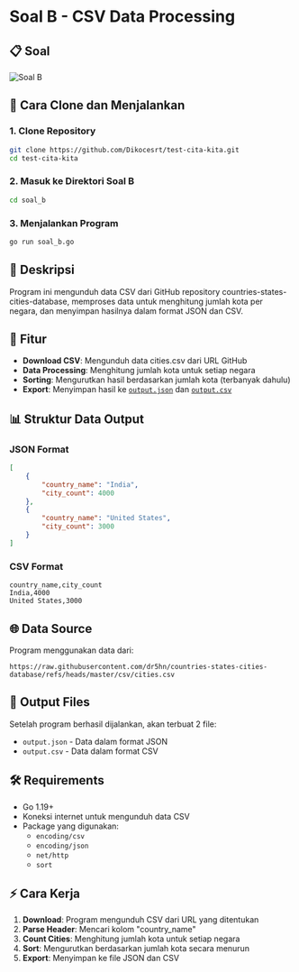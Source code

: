 # Soal B - CSV Data Processing

## 📋 Soal

![Soal B](https://res.cloudinary.com/dy2fwknbn/image/upload/v1752065801/Screenshot_2025-07-09_at_19.22.32_qclbp4.png)

## 🚀 Cara Clone dan Menjalankan

### 1. Clone Repository

```bash
git clone https://github.com/Dikocesrt/test-cita-kita.git
cd test-cita-kita
```

### 2. Masuk ke Direktori Soal B

```bash
cd soal_b
```

### 3. Menjalankan Program

```bash
go run soal_b.go
```

## 📝 Deskripsi

Program ini mengunduh data CSV dari GitHub repository countries-states-cities-database, memproses data untuk menghitung jumlah kota per negara, dan menyimpan hasilnya dalam format JSON dan CSV.

## 🔧 Fitur

-   **Download CSV**: Mengunduh data cities.csv dari URL GitHub
-   **Data Processing**: Menghitung jumlah kota untuk setiap negara
-   **Sorting**: Mengurutkan hasil berdasarkan jumlah kota (terbanyak dahulu)
-   **Export**: Menyimpan hasil ke [`output.json`](output.json) dan [`output.csv`](output.csv)

## 📊 Struktur Data Output

### JSON Format

```json
[
    {
        "country_name": "India",
        "city_count": 4000
    },
    {
        "country_name": "United States",
        "city_count": 3000
    }
]
```

### CSV Format

```csv
country_name,city_count
India,4000
United States,3000
```

## 🌐 Data Source

Program menggunakan data dari:

```
https://raw.githubusercontent.com/dr5hn/countries-states-cities-database/refs/heads/master/csv/cities.csv
```

## 📁 Output Files

Setelah program berhasil dijalankan, akan terbuat 2 file:

-   `output.json` - Data dalam format JSON
-   `output.csv` - Data dalam format CSV

## 🛠️ Requirements

-   Go 1.19+
-   Koneksi internet untuk mengunduh data CSV
-   Package yang digunakan:
    -   `encoding/csv`
    -   `encoding/json`
    -   `net/http`
    -   `sort`

## ⚡ Cara Kerja

1. **Download**: Program mengunduh CSV dari URL yang ditentukan
2. **Parse Header**: Mencari kolom "country_name"
3. **Count Cities**: Menghitung jumlah kota untuk setiap negara
4. **Sort**: Mengurutkan berdasarkan jumlah kota secara menurun
5. **Export**: Menyimpan ke file JSON dan CSV
